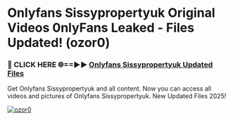 # Onlyfans Sissypropertyuk Original Videos 0nlyFans Leaked - Files Updated! (ozor0)

<h3>🔴 CLICK HERE 🌐==►► <a href="https://tinyurl.com/ehrbuxhb" rel="nofollow">Onlyfans Sissypropertyuk Updated Files</a></h3>

Get Onlyfans Sissypropertyuk and all content. Now you can access all videos and pictures of Onlyfans Sissypropertyuk. New Updated Files 2025!

[![ozor0](https://i.imgur.com/lVYEuWS.gif)](https://tinyurl.com/ehrbuxhb)
